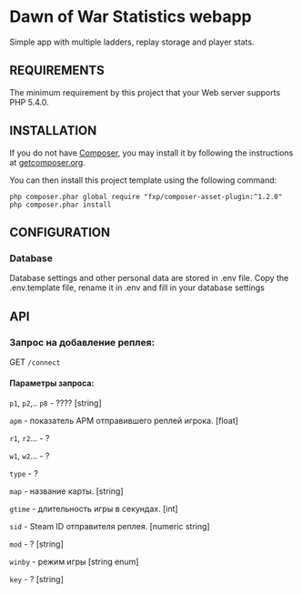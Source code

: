 Dawn of War Statistics webapp
============================

Simple app with multiple ladders, replay storage and player stats.




REQUIREMENTS
------------

The minimum requirement by this project that your Web server supports PHP 5.4.0.


INSTALLATION
------------


If you do not have [Composer](http://getcomposer.org/), you may install it by following the instructions
at [getcomposer.org](http://getcomposer.org/doc/00-intro.md#installation-nix).

You can then install this project template using the following command:

~~~
php composer.phar global require "fxp/composer-asset-plugin:^1.2.0"
php composer.phar install
~~~



CONFIGURATION
-------------

### Database

Database settings and other personal data are stored in .env file. Copy the .env.template file, rename it in .env and fill in your database settings


API
-------------
### Запрос на добавление реплея:
GET `/connect`

#### Параметры запроса:

`p1`, `p2`,.. `p8` - ???? [string]

```apm``` - показатель APM отправившего реплей игрока. [float]

`r1`, `r2`... - ?

`w1`, `w2`... - ?

`type` - ?

`map` - название карты. [string]

`gtime` - длительность игры в секундах. [int]

`sid` - Steam ID отправителя реплея. [numeric string]

`mod` - ? [string]

`winby` - режим игры [string enum]

`key` - ? [string]
